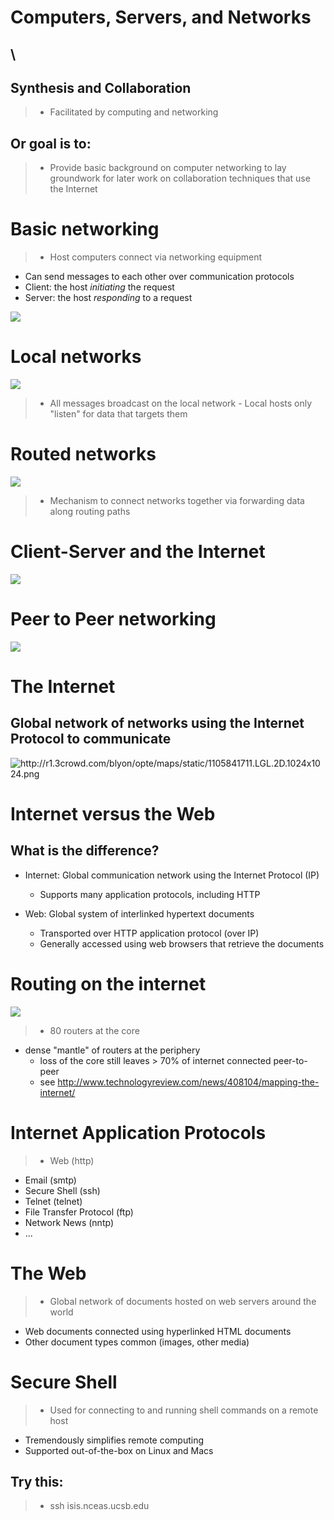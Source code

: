# Computers, Servers, and Networks

## \ 

## Synthesis and Collaboration 

> * Facilitated by computing and networking

## Or goal is to:

> * Provide basic background on computer networking to lay groundwork for later work on collaboration techniques that use the Internet


# Basic networking

> * Host computers connect via networking equipment
* Can send messages to each other over communication protocols
* Client: the host *initiating* the request
* Server: the host *responding* to a request

![](images/tcp_ports.jpg)


# Local networks

![](images/client-server-network.png)

> * All messages broadcast on the local network
    - Local hosts only "listen" for data that targets them

# Routed networks

![](images/routers_archs.gif)

> * Mechanism to connect networks together via forwarding data along routing paths


# Client-Server and the Internet

![](images/client-server.png)


# Peer to Peer networking

![](images/p2p-network.png)


# The Internet

## Global network of networks using the Internet Protocol to communicate

![](images/internet-1024x1024.png
     "http://r1.3crowd.com/blyon/opte/maps/static/1105841711.LGL.2D.1024x1024.png")


# Internet versus the Web

## What is the difference?

* Internet: Global communication network using the Internet Protocol (IP)
    - Supports many application protocols, including HTTP

* Web: Global system of interlinked hypertext documents
    - Transported over HTTP application protocol (over IP)
    - Generally accessed using web browsers that retrieve the documents

# Routing on the internet

![](images/internet-core.jpg)

> * 80 routers at the core
* dense "mantle" of routers at the periphery
    - loss of the core still leaves > 70% of internet connected peer-to-peer
    - see http://www.technologyreview.com/news/408104/mapping-the-internet/

# Internet Application Protocols

> * Web (http)
* Email (smtp)
* Secure Shell (ssh)
* Telnet (telnet)
* File Transfer Protocol (ftp)
* Network News (nntp)
* ...

# The Web

> * Global network of documents hosted on web servers around the world
* Web documents connected using hyperlinked HTML documents
* Other document types common (images, other media)


# Secure Shell

> * Used for connecting to and running shell commands on a remote host
* Tremendously simplifies remote computing
* Supported out-of-the-box on Linux and Macs

## Try this:

> * ssh isis.nceas.ucsb.edu



